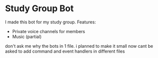 # Study Group Bot

I made this bot for my study group.
Features:

* Private voice channels for members
* Music (partial)

don't ask me why the bots in 1 file. i planned to make it small now cant be asked to add command and event handlers in different files
